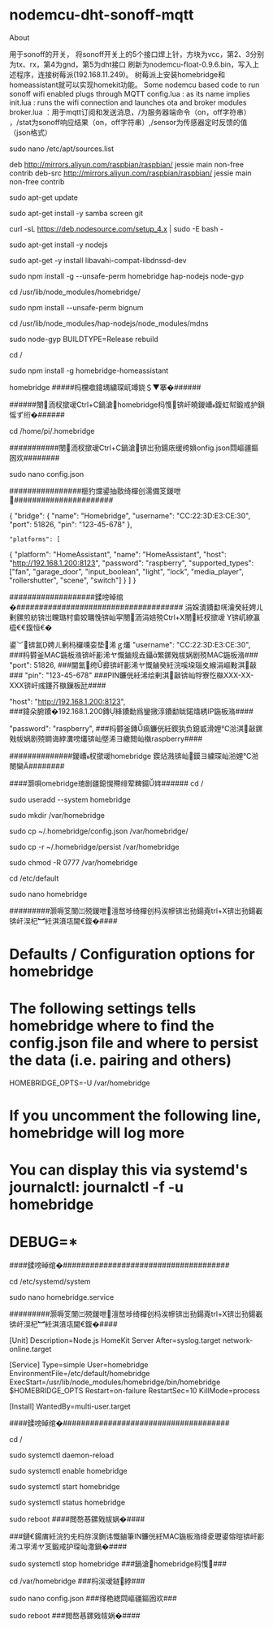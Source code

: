 # nodemcu-dht-sonoff-mqtt
About

用于sonoff的开关，
将sonoff开关上的5个接口焊上针，方块为vcc，第2、3分别为tx、rx，第4为gnd，第5为dht接口
刷新为nodemcu-float-0.9.6.bin，写入上述程序，连接树莓派(192.168.11.249)。
树莓派上安装homebridge和 homeassistant就可以实现homekit功能。
Some nodemcu based code to run sonoff wifi enabled plugs through MQTT
config.lua : as its name implies
init.lua : runs the wifi connection and launches ota and broker modules
broker.lua ：用于mqtt订阅和发送消息，/为服务器端命令（on，off字符串）
，/stat为sonoff响应结果（on，off字符串）,/sensor为传感器定时反馈的值（json格式）


sudo nano /etc/apt/sources.list

deb http://mirrors.aliyun.com/raspbian/raspbian/ jessie main non-free contrib
deb-src http://mirrors.aliyun.com/raspbian/raspbian/ jessie main non-free contrib

sudo apt-get update

sudo apt-get install -y samba screen git

curl -sL https://deb.nodesource.com/setup_4.x | sudo -E bash -

sudo apt-get install -y nodejs

sudo apt-get -y install libavahi-compat-libdnssd-dev

sudo npm install -g --unsafe-perm homebridge hap-nodejs node-gyp

cd /usr/lib/node_modules/homebridge/

sudo npm install --unsafe-perm bignum

cd /usr/lib/node_modules/hap-nodejs/node_modules/mdns

sudo node-gyp BUILDTYPE=Release rebuild

cd /

sudo npm install -g homebridge-homeassistant

homebridge           #####杩欓噷鍏堣繍琛屼竴娆＄▼搴�######

######閿洏杈撳叆Ctrl+C鍋滄homebridge杩愯锛屽皢鍐嶆鍑虹幇鍛戒护鎻愮ず绗�######

cd /home/pi/.homebridge

###########閿洏杈撳叆Ctrl+C鍋滄锛岀劧鍚庡缓绔媍onfig.json閰嶇疆鏂囦欢########

sudo nano config.json

################榧犳爣鍙抽敭绮樿创濡備笅鍐呭######################

{
    "bridge": {
        "name": "Homebridge",
        "username": "CC:22:3D:E3:CE:30",
        "port": 51826,
        "pin": "123-45-678"
    },
    
    "platforms": [
  {
    "platform": "HomeAssistant",
    "name": "HomeAssistant",
    "host": "http://192.168.1.200:8123",
    "password": "raspberry",
    "supported_types": ["fan", "garage_door", "input_boolean", "light", "lock", "media_player", "rollershutter", "scene", "switch"]
  }
    ]
}

###################鍒嗙晫绾�#####################################
涓婇潰鐨勫唴瀹癸紝娉ㄦ剰鏍煎紡锛岀矘璐村畬姣曞悗锛屾寜閿洏涓婄殑Ctrl+X閿紝杈撳叆 Y锛屼繚瀛橀€€鍑恒€�


鍙﹀锛氳娉ㄦ剰杩欏嚑娈垫浠ｇ爜
   "username": "CC:22:3D:E3:CE:30",   ###杩欎釜MAC鍦板潃锛屽彲浠ヤ慨鏀规垚鑷繁鏍戣帗娲剧殑MAC鍦板潃###
   "port": 51826,                     ###閫氳绔彛锛屽彲浠ヤ慨鏀癸紝浣嗘垜瑙夊緱涓嶇敤淇敼### 
   "pin": "123-45-678"                ###PIN鐮侊紝浠绘剰淇敼锛屾牸寮忔槸XXX-XX-XXX锛屽彧鑳芥槸鏁板瓧####

"host": "http://192.168.1.200:8123",      
###鍏朵腑鐨�192.168.1.200鏄綘鐨勬爲鑾撴淳鐨勫眬鍩熺綉IP鍦板潃####

 "password": "raspberry",
###杩欎釜鏄瘑鐮侊紝鍥犱负鎴戜滑娌℃湁淇敼鏍戣帗娲剧殑鐧诲綍瀵嗙爜锛屾墍浠ヨ繖閲屾槸raspberry#### 


##############鍐嶆杈撳叆homebridge  鍥炶溅锛屾鏌ヨ繍琛屾湁娌℃湁閿欒########


####灏唄omebridge璁剧疆鎴愰殢绯荤粺鍚姩######
cd /

sudo useradd --system homebridge

sudo mkdir /var/homebridge

sudo cp ~/.homebridge/config.json /var/homebridge/

sudo cp -r ~/.homebridge/persist /var/homebridge

sudo chmod -R 0777 /var/homebridge

cd /etc/default

sudo nano homebridge

#########灏嗕笅闈㈢殑鍐呭澶嶅埗绮樿创杩涘幓锛岀劧鍚嶤trl+X锛岀劧鍚嶻锛屽洖杞︼紝淇濆瓨閫€鍑�####

# Defaults / Configuration options for homebridge
# The following settings tells homebridge where to find the config.json file and where to persist the data (i.e. pairing and others)
HOMEBRIDGE_OPTS=-U /var/homebridge

# If you uncomment the following line, homebridge will log more 
# You can display this via systemd's journalctl: journalctl -f -u homebridge
# DEBUG=*

####鍒嗙晫绾�#####################################

cd /etc/systemd/system

sudo nano homebridge.service

#########灏嗕笅闈㈢殑鍐呭澶嶅埗绮樿创杩涘幓锛岀劧鍚嶤trl+X锛岀劧鍚嶻锛屽洖杞︼紝淇濆瓨閫€鍑�####

[Unit]
Description=Node.js HomeKit Server 
After=syslog.target network-online.target

[Service]
Type=simple
User=homebridge
EnvironmentFile=/etc/default/homebridge
ExecStart=/usr/lib/node_modules/homebridge/bin/homebridge $HOMEBRIDGE_OPTS
Restart=on-failure
RestartSec=10
KillMode=process

[Install]
WantedBy=multi-user.target

####鍒嗙晫绾�#####################################

cd /

sudo systemctl daemon-reload

sudo systemctl enable homebridge

sudo systemctl start homebridge

sudo systemctl status homebridge

sudo reboot      ####閲嶅惎鏍戣帗娲�####

###鏈€鍚庯紝浣犳兂杩斿洖鍘讳慨鏀筆IN鐮侊紝MAC鍦板潃绛夌瓑鍙傛暟锛屽彲浠ユ寜浠ヤ笅鍛戒护琛屾潵鍋�####

sudo systemctl stop homebridge         ###鍋滄homebridge杩愯###

cd /var/homebridge                     ###杩涘叆鐩綍###   

sudo nano config.json                  ###缂栬緫閰嶇疆鏂囦欢###                 

sudo reboot                            ###閲嶅惎鏍戣帗娲�#### 

